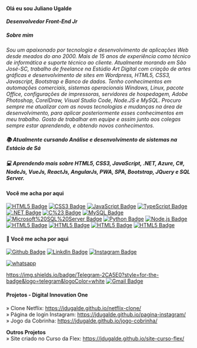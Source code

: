 #### Olá eu sou Juliano Ugalde
<b><i>Desenvolvedor Front-End Jr </i></b><br>
##### Sobre mim
<i>Sou um apaixonado por tecnologia e desenvolvimento de aplicações Web desde meados do ano 2000. Mais de 15 anos de experiência como técnico de informática e suporte técnico ao cliente. Atualmente morando em São José-SC, trabalho de freelance na Estúdio Art Digital com criação de artes gráficas e desenvolvimento de sites em Wordpress, HTML5, CSS3, Javascript, Bootstrap e Banco de dados.
Tenho conhecimentos em automações comerciais, sistemas operacionais Windows, Linux, pacote Office, configurações de impressoras, servidores de hospedagem, Adobe Photoshop, CorelDraw, Visual Studio Code, Node.JS e MySQL.
Procuro sempre me atualizar com as novas tecnologias e mudanças na área de desenvolvimento, para aplicar posteriormente esses conhecimentos em meu trabalho.
Gosto de trabalhar em equipe e assim junto aos colegas sempre estar aprendendo, e obtendo novos conhecimentos.</i>


##### 📚 Atualmente cursando Análise e desenvolvimento de sistemas na Estácio de Sá

##### 💻 Aprendendo mais sobre HTML5, CSS3, JavaScript, .NET, Azure, C#, NodeJs, VueJs, ReactJs, AngularJs, PWA, SPA, Bootstrap, JQuery e SQL Server.

#### Você me acha por aqui
[![HTML5 Badge](https://img.shields.io/badge/HTML5-E34F26?style=for-the-badge&logo=html5&logoColor=white=)](#)
[![CSS3 Badge](https://img.shields.io/badge/CSS3-1572B6?style=for-the-badge&logo=css3&logoColor=white=)](#)
[![JavaScript Badge](https://img.shields.io/badge/JavaScript-323330?style=for-the-badge&logo=javascript&logoColor=F7DF1E=)](#)
[![TypeScript Badge](https://img.shields.io/badge/TypeScript-007ACC?style=for-the-badge&logo=typescript&logoColor=white=)](#)
[![.NET Badge](https://img.shields.io/badge/.NET-512BD4?style=for-the-badge&logo=dotnet&logoColor=white=)](#)
[![C%23 Badge](https://img.shields.io/badge/C%23-239120?style=for-the-badge&logo=c-sharp&logoColor=white=)](#)
[![MySQL Badge](https://img.shields.io/badge/MySQL-00000F?style=for-the-badge&logo=mysql&logoColor=white=)](#)
[![Microsoft%20SQL%20Server Badge](https://img.shields.io/badge/Microsoft%20SQL%20Server-CC2927?style=for-the-badge&logo=microsoft%20sql%20server&logoColor=white=)](#)
[![Python Badge](https://img.shields.io/badge/Python-FFD43B?style=for-the-badge&logo=python&logoColor=darkgreen=)](#)
[![Node.js Badge](https://img.shields.io/badge/Node.js-339933?style=for-the-badge&logo=nodedotjs&logoColor=white=)](#)
[![HTML5 Badge](https://img.shields.io/badge/HTML5-E34F26?style=for-the-badge&logo=html5&logoColor=white=)](#)
[![HTML5 Badge](https://img.shields.io/badge/HTML5-E34F26?style=for-the-badge&logo=html5&logoColor=white=)](#)
[![HTML5 Badge](https://img.shields.io/badge/HTML5-E34F26?style=for-the-badge&logo=html5&logoColor=white=)](#)
[![HTML5 Badge](https://img.shields.io/badge/HTML5-E34F26?style=for-the-badge&logo=html5&logoColor=white=)](#)



#### 📱 Você me acha por aqui

[![Github Badge](https://img.shields.io/badge/GitHub-100000?style=for-the-badge&logo=github&logoColor=white=https://github.com/jdugalde)](https://github.com/jdugalde)
[![LinkdIn Badge](https://img.shields.io/badge/LinkedIn-0077B5?style=for-the-badge&logo=linkedin&logoColor=white&Link=https://www.linkedin.com/in/julianodamasco/)](https://www.linkedin.com/in/julianodamasco/)
[![Instagram Badge](https://img.shields.io/badge/Instagram-E4405F?style=for-the-badge&logo=instagram&logoColor=white&Link=https://www.instagram.com/jdugalde/)](https://www.instagram.com/jdugalde/)
<div>
    <a href="https://api.whatsapp.com/send?phone=5548998388036&text=Olá!."
      target="_blank" class="float">
      <img src="https://img.shields.io/badge/WhatsApp-25D366?style=for-the-badge&logo=whatsapp&logoColor=white" alt="whatsapp">
    </a>
</div>

https://img.shields.io/badge/Telegram-2CA5E0?style=for-the-badge&logo=telegram&logoColor=white
[![Gmail Badge](https://img.shields.io/badge/-Gmail-c14438?style=flat-square&logo=Gmail&logoColor=white&link=mailto:julianougalde@gmail.com)](mailto:julianougalde@gmail.com)

#### Projetos - Digital Innovation One

» Clone Netflix: https://jdugalde.github.io/netflix-clone/ <br>
» Página de login Instagram: https://jdugalde.github.io/pagina-instagram/ <br>
» Jogo da Cobrinha: https://jdugalde.github.io/jogo-cobrinha/ <br>

<b> Outros Projetos</b><br>
» Site criado no Curso da Flex: https://jdugalde.github.io/site-curso-flex/




<!--
**jdugalde/jdugalde** is a ✨ _special_ ✨ repository because its `README.md` (this file) appears on your GitHub profile.

Here are some ideas to get you started:

- 🔭 I’m currently working on ...
- 🌱 I’m currently learning ...
- 👯 I’m looking to collaborate on ...
- 🤔 I’m looking for help with ...
- 💬 Ask me about ...
- 📫 How to reach me: ...
- 😄 Pronouns: ...
- ⚡ Fun fact: ...
-->
